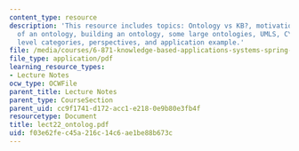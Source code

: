 ```yaml
---
content_type: resource
description: 'This resource includes topics: Ontology vs KB?, motivations, aspects
  of an ontology, building an ontology, some large ontologies, UMLS, CYC, CYC top
  level categories, perspectives, and application example.'
file: /media/courses/6-871-knowledge-based-applications-systems-spring-2005/f03e62fec45a216c14c6ae1be88b673c_lect22_ontolog.pdf
file_type: application/pdf
learning_resource_types:
- Lecture Notes
ocw_type: OCWFile
parent_title: Lecture Notes
parent_type: CourseSection
parent_uid: cc9f1741-d172-acc1-e218-0e9b80e3fb4f
resourcetype: Document
title: lect22_ontolog.pdf
uid: f03e62fe-c45a-216c-14c6-ae1be88b673c
---
```

